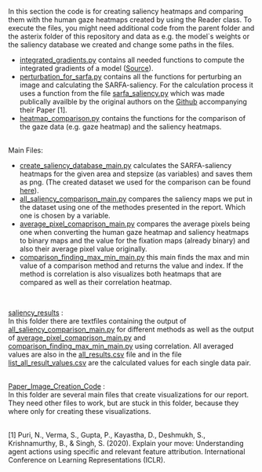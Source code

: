 In this section the code is for creating saliency heatmaps and comparing them with the human gaze heatmaps created by using the Reader class. 
To execute the files, you might need additional code from the parent folder and the asterix folder of this repository and data as e.g. the model`s weights or the saliency database we created and change some paths in the files.

* [integrated_gradients.py](integrated_gradients.py) contains all needed functions to compute the integrated gradients of a model ([Source](https://github.com/GoogleCloudPlatform/training-data-analyst/blob/master/blogs/integrated_gradients/integrated_gradients.ipynb)).
* [perturbation_for_sarfa.py](perturbation_for_sarfa.py) contains all the functions for perturbing an image and calculating the SARFA-saliency. For the calculation process it uses a function from the file [sarfa_saliency.py](sarfa_saliency.py) which was made publically availble by the original authors on the [Github](https://github.com/nikaashpuri/sarfa-saliency) accompanying their Paper [1]. 
* [heatmap_comparison.py](heatmap_comparison.py) contains the functions for the comparison of the gaze data (e.g. gaze heatmap) and the saliency heatmaps.
<br />
Main Files: <br />

* [create_saliency_database_main.py](create_saliency_database_main.py) calculates the SARFA-saliency heatmaps for the given area and stepsize (as variables) and saves them as png. (The created dataset we used for the comparison can be found [here](https://osf.io/eyskv/?view_only=9dab6ccb848d471a8f0e46dfbf8ee195)). 
* [all_saliency_comparison_main.py](all_saliency_comparison_main.py) compares the saliency maps we put in the dataset using one of the methodes presented in the report. Which one is chosen by a variable. 
* [average_pixel_comaprison_main.py](average_pixel_comaprison_main.py) compares the average pixels being one when converting the human gaze heatmap and saliency heatmaps to binary maps and the value for the fixation maps (already binary) and also their average pixel value originally.
* [comparison_finding_max_min_main.py](comparison_finding_max_min_main.py) this main finds the max and min value of a comparison method and returns the value and index. If the method is correlation is also visualizes both heatmaps that are compared as well as their correlation heatmap.
<br />

[saliency_results](saliency_results) :\
In this folder there are textfiles containing the output of [all_saliency_comparison_main.py](all_saliency_comparison_main.py) for different methods as well as the output of [average_pixel_comaprison_main.py](average_pixel_comaprison_main.py) and [comparison_finding_max_min_main.py](comparison_finding_max_min_main.py) using correlation. All averaged values are also in the [all_results.csv](saliency_results/all_results.csv) file and in the file [list_all_result_values.csv](saliency_results/list_all_result_values.csv) are the calculated values for each single data pair. 

\
[Paper_Image_Creation_Code](Paper_Image_Creation_Code) :\
In this folder are several main files that create visualizations for our report. They need other files to work, but are stuck in this folder, because they where only for creating these visualizations. 

\
[1] Puri, N., Verma, S., Gupta, P., Kayastha, D., Deshmukh, S., Krishnamurthy, B., & Singh, S. (2020). Explain your move: Understanding agent actions using specific and relevant feature attribution. International Conference on Learning Representations (ICLR).
